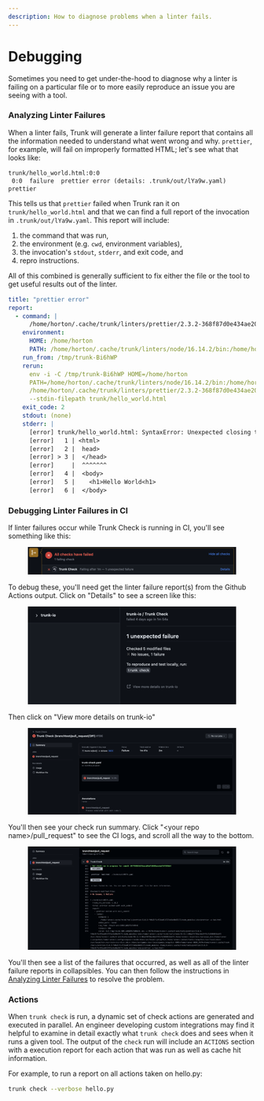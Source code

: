 ```yaml
---
description: How to diagnose problems when a linter fails.
---
```


# Debugging

Sometimes you need to get under-the-hood to diagnose why a linter is failing on a particular file or to more easily reproduce an issue you are seeing with a tool.

### Analyzing Linter Failures

When a linter fails, Trunk will generate a linter failure report that contains all the information needed to understand what went wrong and why. `prettier`, for example, will fail on improperly formatted HTML; let's see what that looks like:

```shell
trunk/hello_world.html:0:0
 0:0  failure  prettier error (details: .trunk/out/lYa9w.yaml)  prettier
```

This tells us that `prettier` failed when Trunk ran it on `trunk/hello_world.html` and that we can find a full report of the invocation in `.trunk/out/lYa9w.yaml`. This report will include:

1. the command that was run,
2. the environment (e.g. `cwd`, environment variables),
3. the invocation's `stdout`, `stderr`, and exit code, and
4. repro instructions.

All of this combined is generally sufficient to fix either the file or the tool to get useful results out of the linter.

```yaml
title: "prettier error"
report:
  - command: |
      /home/horton/.cache/trunk/linters/prettier/2.3.2-368f87d0e434ae207c0a3622371f91cc/node_modules/.bin/prettier --stdin-filepath trunk/hello_world.html
    environment:
      HOME: /home/horton
      PATH: /home/horton/.cache/trunk/linters/node/16.14.2/bin:/home/horton/.cache/trunk/linters/prettier/2.3.2-368f87d0e434ae207c0a3622371f91cc/node_modules/.bin
    run_from: /tmp/trunk-Bi6hWP
    rerun:
      env -i -C /tmp/trunk-Bi6hWP HOME=/home/horton
      PATH=/home/horton/.cache/trunk/linters/node/16.14.2/bin:/home/horton/.cache/trunk/linters/prettier/2.3.2-368f87d0e434ae207c0a3622371f91cc/node_modules/.bin
      /home/horton/.cache/trunk/linters/prettier/2.3.2-368f87d0e434ae207c0a3622371f91cc/node_modules/.bin/prettier
      --stdin-filepath trunk/hello_world.html
    exit_code: 2
    stdout: (none)
    stderr: |
      [error] trunk/hello_world.html: SyntaxError: Unexpected closing tag "head". It may happen when the tag has already been closed by another tag. For more info see https://www.w3.org/TR/html5/syntax.html#closing-elements-that-have-implied-end-tags (3:2)
      [error]   1 | <html>
      [error]   2 |  head>
      [error] > 3 |  </head>
      [error]     |  ^^^^^^^
      [error]   4 |  <body>
      [error]   5 |    <h1>Hello World<h1>
      [error]   6 |  </body>
```

### Debugging Linter Failures in CI

If linter failures occur while Trunk Check is running in CI, you'll see something like this:

<figure><img src="./Screenshot 2023-10-16 at 5.09.29 PM.png" alt=""><figcaption></figcaption></figure>

To debug these, you'll need get the linter failure report(s) from the Github Actions output. Click on "Details" to see a screen like this:

<figure><img src="./Screenshot 2023-10-16 at 5.10.39 PM.png" alt=""><figcaption></figcaption></figure>

Then click on "View more details on trunk-io"

<figure><img src="./Screenshot 2023-10-16 at 5.11.57 PM.png" alt=""><figcaption></figcaption></figure>

You'll then see your check run summary. Click "\<your repo name>/pull_request" to see the CI logs, and scroll all the way to the bottom.

<figure><img src="./Screenshot 2023-10-16 at 5.12.23 PM.png" alt=""><figcaption></figcaption></figure>

You'll then see a list of the failures that occurred, as well as all of the linter failure reports in collapsibles. You can then follow the instructions in [Analyzing Linter Failures](https://docs.trunk.io/check/debugging#analyzing-linter-failures) to resolve the problem.

### Actions

When `trunk check` is run, a dynamic set of check actions are generated and executed in parallel. An engineer developing custom integrations may find it helpful to examine in detail exactly what `trunk check` does and sees when it runs a given tool. The output of the `check` run will include an `ACTIONS` section with a execution report for each action that was run as well as cache hit information.

For example, to run a report on all actions taken on hello.py:

```bash
trunk check --verbose hello.py
```
